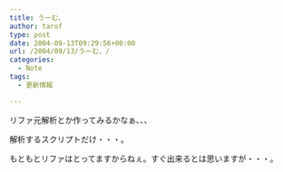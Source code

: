 ```yaml
---
title: うーむ、
author: tarof
type: post
date: 2004-09-13T09:29:56+00:00
url: /2004/09/13/うーむ、/
categories:
  - Note
tags:
  - 更新情報

---
```

リファ元解析とか作ってみるかなぁ、、、
  
解析するスクリプトだけ・・・。

もともとリファはとってますからねぇ。すぐ出来るとは思いますが・・・。